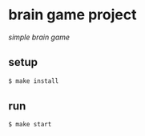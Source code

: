# brain game project
*simple brain game*

## setup
```sh
$ make install
```

## run
```sh
$ make start
```
